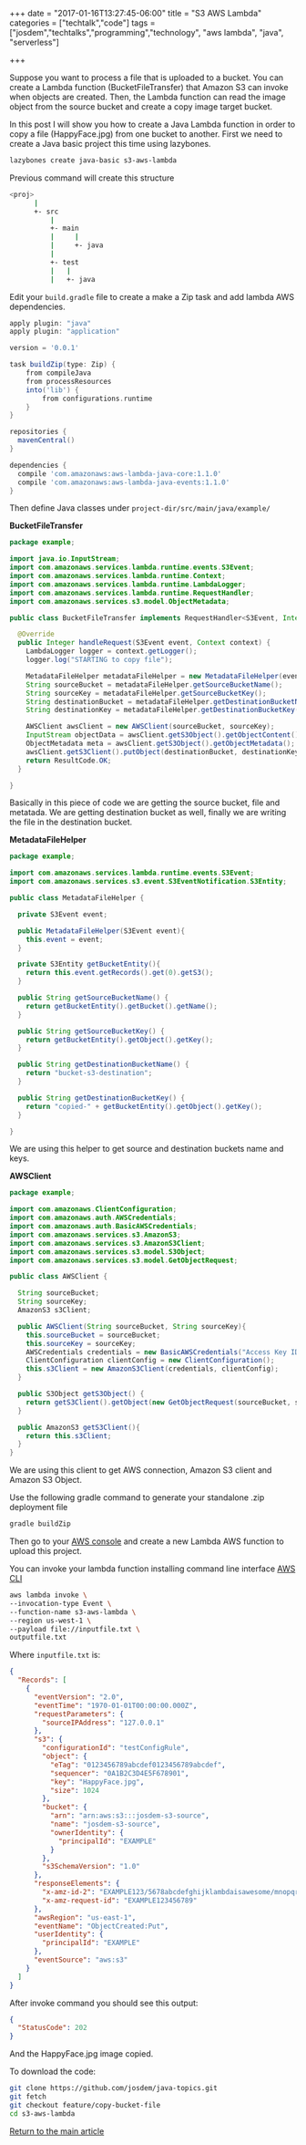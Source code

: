 +++
date = "2017-01-16T13:27:45-06:00"
title = "S3 AWS Lambda"
categories = ["techtalk","code"]
tags = ["josdem","techtalks","programming","technology", "aws lambda", "java", "serverless"]

+++

Suppose you want to process a file that is uploaded to a bucket. You can create a Lambda function (BucketFileTransfer) that Amazon S3 can invoke when objects are created. Then, the Lambda function can read the image object from the source bucket and create a copy image target bucket.

In this post I will show you how to create a Java Lambda function in order to copy a file (HappyFace.jpg) from one bucket to another. First we need to create a Java basic project this time using lazybones.

```bash
lazybones create java-basic s3-aws-lambda
```

Previous command will create this structure

```bash
<proj>
      |
      +- src
          |
          +- main
          |     |
          |     +- java
          |
          +- test
          |   |
          |   +- java
```

Edit your `build.gradle` file to create a make a Zip task and add lambda AWS dependencies.

```groovy
apply plugin: "java"
apply plugin: "application"

version = '0.0.1'

task buildZip(type: Zip) {
    from compileJava
    from processResources
    into('lib') {
        from configurations.runtime
    }
}

repositories {
  mavenCentral()
}

dependencies {
  compile 'com.amazonaws:aws-lambda-java-core:1.1.0'
  compile 'com.amazonaws:aws-lambda-java-events:1.1.0'
}
```

Then define Java classes under `project-dir/src/main/java/example/`

**BucketFileTransfer**

```java
package example;

import java.io.InputStream;
import com.amazonaws.services.lambda.runtime.events.S3Event;
import com.amazonaws.services.lambda.runtime.Context;
import com.amazonaws.services.lambda.runtime.LambdaLogger;
import com.amazonaws.services.lambda.runtime.RequestHandler;
import com.amazonaws.services.s3.model.ObjectMetadata;

public class BucketFileTransfer implements RequestHandler<S3Event, Integer> {

  @Override
  public Integer handleRequest(S3Event event, Context context) {
    LambdaLogger logger = context.getLogger();
    logger.log("STARTING to copy file");

    MetadataFileHelper metadataFileHelper = new MetadataFileHelper(event);
    String sourceBucket = metadataFileHelper.getSourceBucketName();
    String sourceKey = metadataFileHelper.getSourceBucketKey();
    String destinationBucket = metadataFileHelper.getDestinationBucketName();;
    String destinationKey = metadataFileHelper.getDestinationBucketKey();

    AWSClient awsClient = new AWSClient(sourceBucket, sourceKey);
    InputStream objectData = awsClient.getS3Object().getObjectContent();
    ObjectMetadata meta = awsClient.getS3Object().getObjectMetadata();
    awsClient.getS3Client().putObject(destinationBucket, destinationKey, objectData, meta);
    return ResultCode.OK;
  }

}
```

Basically in this piece of code we are getting the source bucket, file and metatada. We are getting destination bucket as well, finally we are writing the file in the destination bucket.

**MetadataFileHelper**

```java
package example;

import com.amazonaws.services.lambda.runtime.events.S3Event;
import com.amazonaws.services.s3.event.S3EventNotification.S3Entity;

public class MetadataFileHelper {

  private S3Event event;

  public MetadataFileHelper(S3Event event){
    this.event = event;
  }

  private S3Entity getBucketEntity(){
    return this.event.getRecords().get(0).getS3();
  }

  public String getSourceBucketName() {
    return getBucketEntity().getBucket().getName();
  }

  public String getSourceBucketKey() {
    return getBucketEntity().getObject().getKey();
  }

  public String getDestinationBucketName() {
    return "bucket-s3-destination";
  }

  public String getDestinationBucketKey() {
    return "copied-" + getBucketEntity().getObject().getKey();
  }

}
```

We are using this helper to get source and destination buckets name and keys.

**AWSClient**

```java
package example;

import com.amazonaws.ClientConfiguration;
import com.amazonaws.auth.AWSCredentials;
import com.amazonaws.auth.BasicAWSCredentials;
import com.amazonaws.services.s3.AmazonS3;
import com.amazonaws.services.s3.AmazonS3Client;
import com.amazonaws.services.s3.model.S3Object;
import com.amazonaws.services.s3.model.GetObjectRequest;

public class AWSClient {

  String sourceBucket;
  String sourceKey;
  AmazonS3 s3Client;

  public AWSClient(String sourceBucket, String sourceKey){
    this.sourceBucket = sourceBucket;
    this.sourceKey = sourceKey;
    AWSCredentials credentials = new BasicAWSCredentials("Access Key ID", "Secret Access Key");
    ClientConfiguration clientConfig = new ClientConfiguration();
    this.s3Client = new AmazonS3Client(credentials, clientConfig);
  }

  public S3Object getS3Object() {
    return getS3Client().getObject(new GetObjectRequest(sourceBucket, sourceKey));
  }

  public AmazonS3 getS3Client(){
    return this.s3Client;
  }
}
```

We are using this client to get AWS connection, Amazon S3 client and Amazon S3 Object.

Use the following gradle command to generate your standalone .zip deployment file

```bash
gradle buildZip
```

Then go to your [AWS console](console.aws.amazon.com) and create a new Lambda AWS function to upload this project.

You can invoke your lambda function installing command line interface [AWS CLI](http://docs.aws.amazon.com/cli/latest/userguide/cli-chap-welcome.html)

```bash
aws lambda invoke \
--invocation-type Event \
--function-name s3-aws-lambda \
--region us-west-1 \
--payload file://inputfile.txt \
outputfile.txt
```

Where `inputfile.txt` is:

```json
{
  "Records": [
    {
      "eventVersion": "2.0",
      "eventTime": "1970-01-01T00:00:00.000Z",
      "requestParameters": {
        "sourceIPAddress": "127.0.0.1"
      },
      "s3": {
        "configurationId": "testConfigRule",
        "object": {
          "eTag": "0123456789abcdef0123456789abcdef",
          "sequencer": "0A1B2C3D4E5F678901",
          "key": "HappyFace.jpg",
          "size": 1024
        },
        "bucket": {
          "arn": "arn:aws:s3:::josdem-s3-source",
          "name": "josdem-s3-source",
          "ownerIdentity": {
            "principalId": "EXAMPLE"
          }
        },
        "s3SchemaVersion": "1.0"
      },
      "responseElements": {
        "x-amz-id-2": "EXAMPLE123/5678abcdefghijklambdaisawesome/mnopqrstuvwxyzABCDEFGH",
        "x-amz-request-id": "EXAMPLE123456789"
      },
      "awsRegion": "us-east-1",
      "eventName": "ObjectCreated:Put",
      "userIdentity": {
        "principalId": "EXAMPLE"
      },
      "eventSource": "aws:s3"
    }
  ]
}
```

After invoke command you should see this output:

```json
{
  "StatusCode": 202
}
```

And the HappyFace.jpg image copied.

To download the code:

```bash
git clone https://github.com/josdem/java-topics.git
git fetch
git checkout feature/copy-bucket-file
cd s3-aws-lambda
```

[Return to the main article](/techtalk/java)
